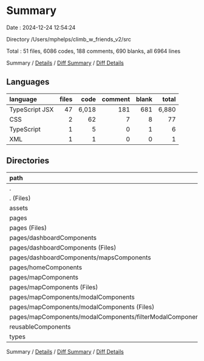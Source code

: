 # Summary

Date : 2024-12-24 12:54:24

Directory /Users/mphelps/climb_w_friends_v2/src

Total : 51 files,  6086 codes, 188 comments, 690 blanks, all 6964 lines

Summary / [Details](details.md) / [Diff Summary](diff.md) / [Diff Details](diff-details.md)

## Languages
| language | files | code | comment | blank | total |
| :--- | ---: | ---: | ---: | ---: | ---: |
| TypeScript JSX | 47 | 6,018 | 181 | 681 | 6,880 |
| CSS | 2 | 62 | 7 | 8 | 77 |
| TypeScript | 1 | 5 | 0 | 1 | 6 |
| XML | 1 | 1 | 0 | 0 | 1 |

## Directories
| path | files | code | comment | blank | total |
| :--- | ---: | ---: | ---: | ---: | ---: |
| . | 51 | 6,086 | 188 | 690 | 6,964 |
| . (Files) | 4 | 119 | 7 | 22 | 148 |
| assets | 1 | 1 | 0 | 0 | 1 |
| pages | 30 | 4,577 | 167 | 534 | 5,278 |
| pages (Files) | 4 | 455 | 34 | 91 | 580 |
| pages/dashboardComponents | 6 | 1,250 | 25 | 92 | 1,367 |
| pages/dashboardComponents (Files) | 4 | 851 | 24 | 62 | 937 |
| pages/dashboardComponents/mapsComponents | 2 | 399 | 1 | 30 | 430 |
| pages/homeComponents | 1 | 40 | 0 | 4 | 44 |
| pages/mapComponents | 19 | 2,832 | 108 | 347 | 3,287 |
| pages/mapComponents (Files) | 11 | 1,594 | 83 | 186 | 1,863 |
| pages/mapComponents/modalComponents | 8 | 1,238 | 25 | 161 | 1,424 |
| pages/mapComponents/modalComponents (Files) | 7 | 1,168 | 25 | 155 | 1,348 |
| pages/mapComponents/modalComponents/filterModalComponents.tsx | 1 | 70 | 0 | 6 | 76 |
| reusableComponents | 14 | 1,287 | 14 | 115 | 1,416 |
| types | 2 | 102 | 0 | 19 | 121 |

Summary / [Details](details.md) / [Diff Summary](diff.md) / [Diff Details](diff-details.md)